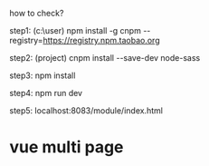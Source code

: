 ﻿
how to  check?
	
 step1: (c:\user) npm install -g cnpm --registry=https://registry.npm.taobao.org 
 
 step2: (project) cnpm install --save-dev node-sass 
 
 step3: npm install 
 
 step4: npm run dev 
 
 step5: localhost:8083/module/index.html
 
# vue multi page
